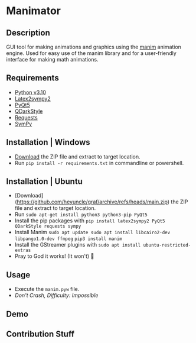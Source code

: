 # Manimator

## Description
GUI tool for making animations and graphics using the [manim](https://github.com/ManimCommunity/manim) animation engine. Used for easy use of the manim library and for a user-friendly interface for making math animations.

## Requirements
- [Python v3.10](https://www.python.org/downloads/release/python-3102/)
- [Latex2sympy2](https://pypi.org/project/latex2sympy/)
- [PyQt5](https://pypi.org/project/PyQt5/)
- [QDarkStyle](https://pypi.org/project/QDarkStyle/)
- [Requests](https://pypi.org/project/requests/)
- [SymPy](https://pypi.org/project/sympy/)

## Installation | Windows
- [Download](https://github.com/heyuncle/graf/archive/refs/heads/main.zip) the ZIP file and extract to target location.
- Run `pip install -r requirements.txt` in commandline or powershell.

## Installation | Ubuntu
- [Download] (https://github.com/heyuncle/graf/archive/refs/heads/main.zip) the ZIP file and extract to target location.
- Run `sudo apt-get install python3 python3-pip PyQt5`
- Install the pip packages with  `pip install latex2sympy2 PyQt5 QDarkStyle requests sympy`
- Install Manim
`sudo apt update
sudo apt install libcairo2-dev libpango1.0-dev ffmpeg`
`pip3 install manim`
- Install the GStreamer plugins with `sudo apt install ubuntu-restricted-extras`
- Pray to God it works! (It won't) 🙏



## Usage
- Execute the `manim.pyw` file.
- *Don't Crash, Difficulty: Impossible*
## Demo

## Contribution Stuff
